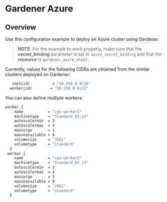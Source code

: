 # Gardener Azure

## Overview
Use this configuration example to deploy an Azure cluster using Gardener.
 >**NOTE**: For the example to work properly, make sure that the **secret_binding** parameter is set to `azure_secret_binding` and that the **resource** is `gardener_azure_shoot`.

Currently, values for the following CIDRs are obtained from the similar clusters deployed on Gardener:
```bash
   vnetcidr          = "10.250.0.0/16"
  workercidr        = "10.250.0.0/22"
```

You can also define multiple workers:
```bash
worker {
    name           = "cpu-worker1"
    machinetype    = "Standard_D2_v3"
    autoscalermin  = 2
    autoscalermax  = 4
    maxsurge       = 1
    maxunavailable = 0
    volumesize     = "35Gi"
    volumetype     = "standard"
  }
 worker {
    name           = "cpu-worker2"
    machinetype    = "Standard_D2_v3"
    autoscalermin  = 2
    autoscalermax  = 4
    maxsurge       = 1
    maxunavailable = 0
    volumesize     = "20Gi"
    volumetype     = "standard"
  }
```


